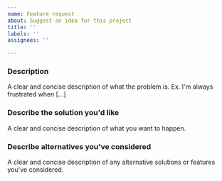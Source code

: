 ```yaml
---
name: Feature request
about: Suggest an idea for this project
title: ''
labels: ''
assignees: ''

---
```


### Description
A clear and concise description of what the problem is. Ex. I'm always frustrated when [...]

### Describe the solution you'd like
A clear and concise description of what you want to happen.

### Describe alternatives you've considered
A clear and concise description of any alternative solutions or features you've considered.
